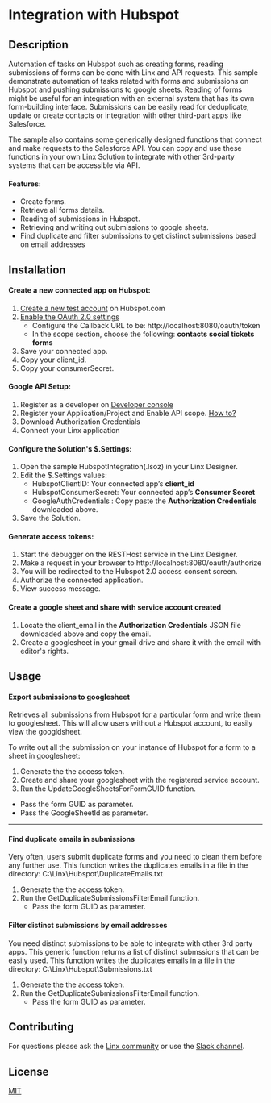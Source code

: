 # Integration with Hubspot

## Description
Automation of tasks on Hubspot such as creating forms, reading submissions of forms can be done with Linx and API requests. This sample demonstrate automation of tasks related with forms and submissions on Hubspot and pushing submissions to google sheets.  Reading of forms might be useful for an integration with an external system that has its own form-building interface. Submissions can be easily read for deduplicate, update or create contacts or integration with other third-part apps like Salesforce.

The sample also contains some generically designed functions that connect and make requests to the Salesforce API. You can copy and use these functions in your own Linx Solution to integrate with other 3rd-party systems that can be accessible via API.

#### Features:
* Create forms.
* Retrieve all forms details.
* Reading of submissions in Hubspot.
* Retrieving and writing out submissions to google sheets.
* Find duplicate and filter submissions to get distinct submissions based on email addresses
## Installation

#### Create a new connected app on Hubspot:
1. [Create a new test account](https://legacydocs.hubspot.com/docs/faq/how-do-i-create-a-test-account) on Hubspot.com
2. [Enable the OAuth 2.0 settings](https://developers.hubspot.com/docs/api/oauth-quickstart-guide)
   * Configure the Callback URL to be: http://localhost:8080/oauth/token
   * In the scope section, choose the following: **contacts social tickets forms**
3. Save your connected app.
4. Copy your client_id.
5. Copy your consumerSecret.

#### Google API Setup:

1. Register as a developer on [Developer console](https://console.developers.google.com/)
2. Register your Application/Project and Enable API scope. [How to?](https://linx.software/docs/guides/googleapis/)
3. Download Authorization Credentials
4. Connect your Linx application

#### Configure the Solution's $.Settings:
1. Open the sample HubspotIntegration(.lsoz) in your Linx Designer.
2. Edit the $.Settings values:
   * HubspotClientID: Your connected app’s **client_id**
   * HubspotConsumerSecret: Your connected app’s **Consumer Secret**
   * GoogleAuthCredentials : Copy paste the **Authorization Credentials** downloaded above.
3. Save the Solution.

#### Generate access tokens:
1. Start the debugger on the RESTHost service in the Linx Designer.
2. Make a request in your browser to http://localhost:8080/oauth/authorize
3. You will be redirected to the Hubspot 2.0 access consent screen.
4. Authorize the connected application.
5. View success message.

#### Create a google sheet and share with service account created
1. Locate the client_email in the **Authorization Credentials** JSON file downloaded above and copy the email.
2. Create a googlesheet in your gmail drive and share it with the email with editor's rights.

## Usage
#### Export submissions to googlesheet
Retrieves all submissions from Hubspot for a particular form and write them to googlesheet.  This will allow users without a Hubspot account, to easily view the googldsheet. 

To write out all the submission on your instance of Hubspot for a form to a sheet in googlesheet:

1. Generate the the access token.
2. Create and share your googlesheet with the registered service account.
3. Run the UpdateGoogleSheetsForFormGUID function.
  * Pass the form GUID as parameter.
  * Pass the GoogleSheetId as parameter.
---
#### Find duplicate emails in submissions
Very often, users submit duplicate forms and you need to clean them before any further use.  This function writes the duplicates emails in a file in the directory: C:\Linx\Hubspot\DuplicateEmails.txt

1. Generate the the access token.
2. Run the GetDuplicateSubmissionsFilterEmail function.
   * Pass the form GUID as parameter.

#### Filter distinct submissions by email addresses
You need distinct submissions to be able to integrate with other 3rd party apps. This generic function returns a list of distinct submssions that can be easily used.
This function writes the duplicates emails in a file in the directory: C:\Linx\Hubspot\Submissions.txt

1. Generate the the access token.
2. Run the GetDuplicateSubmissionsFilterEmail function.
   * Pass the form GUID as parameter.

## Contributing

For questions please ask the [Linx community](https://linx/software/community) or use the [Slack channel](https://linxsoftware.slack.com/archives/C01FLBC1XNX). 

## License

[MIT](https://github.com/linx-software/template-repo/blob/main/LICENSE.txt)

